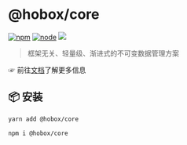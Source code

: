 # @hobox/core

[![npm](https://img.shields.io/npm/v/@hobox/core.svg)](https://www.npmjs.com/package/@hobox/core) [![node](https://img.shields.io/node/v/@hobox/core.svg)](https://keylenn.github.io/boxjs/index.html) [![](https://img.shields.io/badge/document-v1-red.svg)](https://keylenn.github.io/boxjs/index.html)


> 框架无关、轻量级、渐进式的不可变数据管理方案

☞ 前往[文档](https://keylenn.github.io/boxjs/index.html)了解更多信息

## 📦 安装
```sh
yarn add @hobox/core
```

```sh
npm i @hobox/core
```